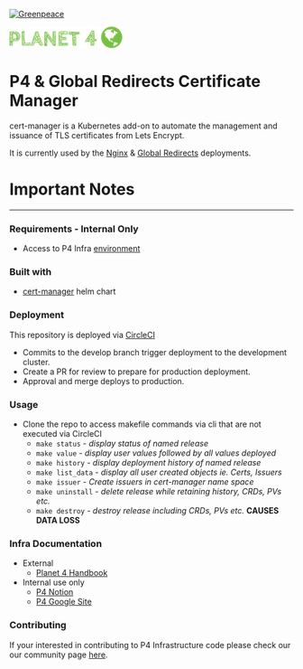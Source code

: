 [![Greenpeace](https://circleci.com/gh/greenpeace/planet4-cert-manager.svg?style=shield)](https://circleci.com/gh/greenpeace/planet4-cert-manager)

![Planet4](./p4logo.png)
# P4 & Global Redirects Certificate Manager

cert-manager is a Kubernetes add-on to automate the management and issuance of TLS certificates from Lets Encrypt.

It is currently used by the [Nginx](https://github.com/greenpeace/global-redirects-nginx-ingress) & [Global Redirects](https://github.com/greenpeace/global-redirects) deployments.

<h1>Important Notes</h1>

***
### Requirements - Internal Only
-   Access to P4 Infra [environment](https://www.notion.so/p4infra/bab9d0b1f2db4d929a59916899d531c1?v=eca7b78e1ae345c6883a9b37c6b76cac)

### Built with
- [cert-manager](https://github.com/jetstack/cert-manager) helm chart

### Deployment
This repository is deployed via [CircleCI](https://circleci.com/gh/greenpeace/planet4-traefik)

 - Commits to the develop branch trigger deployment to the development cluster.  
 - Create a PR for review to prepare for production deployment.
 - Approval and merge deploys to production.

### Usage
 - Clone the repo to access makefile commands via cli that are not executed via CircleCI
   - `make status` - <em> display status of named release </em>
   - `make value` - <em> display user values followed by all values deployed </em>
   - `make history` - <em> display deployment history of named release </em>
   - `make list_data` - <em> display all user created objects ie. Certs, Issuers </em>
   - `make issuer` - <em> Create issuers in cert-manager name space </em>
   - `make uninstall` - <em> delete release while retaining history, CRDs, PVs etc.</em>
   - `make destroy` - <em> destroy release including CRDs, PVs etc. </em> <strong> CAUSES DATA LOSS </strong>

 ### Infra Documentation
 - External
   - [Planet 4 Handbook](https://app.gitbook.com/@greenpeace/s/planet4/infrastructure/intro)
 - Internal use only
   - [P4 Notion](https://www.notion.so/p4infra/)
   - [P4 Google Site](https://sites.google.com/greenpeace.org/p4-infra)

 ### Contributing
 If your interested in contributing to P4 Infrastructure code please check our our community page [here](https://github.com/greenpeace/planet4).
